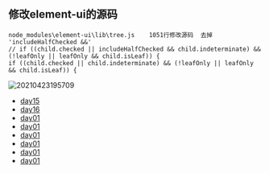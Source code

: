 ## 修改element-ui的源码

```
node_modules\element-ui\lib\tree.js    1051行修改源码  去掉 'includeHalfChecked &&'
// if ((child.checked || includeHalfChecked && child.indeterminate) && (!leafOnly || leafOnly && child.isLeaf)) {
if ((child.checked || child.indeterminate) && (!leafOnly || leafOnly && child.isLeaf)) {
```
![20210423195709](https://devrhl.oss-cn-beijing.aliyuncs.com/note1/cb29567575bcfd60ebb72ce18a546a4d.png)

- [day15](20210109.md)
- [day16](20210109.md)
- [day01](20210109.md)
- [day01](20210109.md)
- [day01](20210109.md)
- [day01](20210109.md)
- [day01](20210109.md)
- [day01](20210109.md)